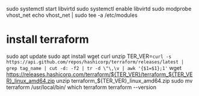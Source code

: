 sudo systemctl start libvirtd
sudo systemctl enable libvirtd
sudo modprobe vhost_net
echo vhost_net | sudo tee -a /etc/modules
# install terraform
sudo apt update
sudo apt install wget curl unzip
TER_VER=`curl -s https://api.github.com/repos/hashicorp/terraform/releases/latest | grep tag_name | cut -d: -f2 | tr -d \"\,\v | awk '{$1=$1};1'`
wget https://releases.hashicorp.com/terraform/${TER_VER}/terraform_${TER_VER}_linux_amd64.zip
unzip terraform_${TER_VER}_linux_amd64.zip
sudo mv terraform /usr/local/bin/
which terraform
terraform --version
